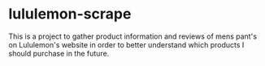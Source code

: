 # lululemon-scrape
This is a project to gather product information and reviews of mens pant's on Lululemon's website in order to better understand which products I should purchase in the future.
